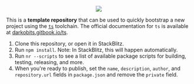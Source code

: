 <p align="center">
  <a href="https://stackblitz.com/github/darkobits/ts-template"><img src="https://developer.stackblitz.com/img/open_in_stackblitz_small.svg"></a>
</p>

This is a **template repository** that can be used to quickly bootstrap a new project using the [`ts`](https://github.com/darkobits/ts)
toolchain. The official documentation for `ts` is available at [darkobits.gitbook.io/ts](https://darkobits.gitbook.io/ts).

1. Clone this repository, or open it in StackBlitz.
2. Run `npm install`. Note: In StackBlitz, this will happen automatically.
3. Run `nr --scripts` to see a list of available package scripts for building, testing, releasing, and
   more.
4. When you're ready to publish, set the `name`, `description`, `author`, and `repository.url` fields in
   `package.json` and remove the `private` field.
